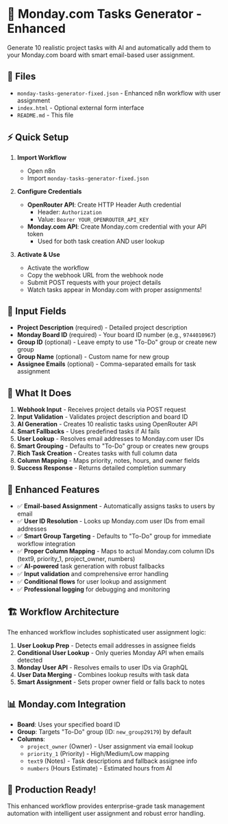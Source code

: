 # 🚀 Monday.com Tasks Generator - Enhanced

Generate 10 realistic project tasks with AI and automatically add them to your Monday.com board with smart email-based user assignment.

## 📁 Files

- `monday-tasks-generator-fixed.json` - Enhanced n8n workflow with user assignment
- `index.html` - Optional external form interface  
- `README.md` - This file

## ⚡ Quick Setup

1. **Import Workflow**
   - Open n8n
   - Import `monday-tasks-generator-fixed.json`

2. **Configure Credentials**
   - **OpenRouter API**: Create HTTP Header Auth credential
     - Header: `Authorization`
     - Value: `Bearer YOUR_OPENROUTER_API_KEY`
   - **Monday.com API**: Create Monday.com credential with your API token
     - Used for both task creation AND user lookup

3. **Activate & Use**
   - Activate the workflow
   - Copy the webhook URL from the webhook node
   - Submit POST requests with your project details
   - Watch tasks appear in Monday.com with proper assignments!

## 📝 Input Fields

- **Project Description** (required) - Detailed project description
- **Monday Board ID** (required) - Your board ID number (e.g., `9744010967`)
- **Group ID** (optional) - Leave empty to use "To-Do" group or create new group
- **Group Name** (optional) - Custom name for new group
- **Assignee Emails** (optional) - Comma-separated emails for task assignment

## 🎯 What It Does

1. **Webhook Input** - Receives project details via POST request
2. **Input Validation** - Validates project description and board ID
3. **AI Generation** - Creates 10 realistic tasks using OpenRouter API
4. **Smart Fallbacks** - Uses predefined tasks if AI fails
5. **User Lookup** - Resolves email addresses to Monday.com user IDs
6. **Smart Grouping** - Defaults to "To-Do" group or creates new groups
7. **Rich Task Creation** - Creates tasks with full column data
8. **Column Mapping** - Maps priority, notes, hours, and owner fields
9. **Success Response** - Returns detailed completion summary

## 🔧 Enhanced Features

- ✅ **Email-based Assignment** - Automatically assigns tasks to users by email
- ✅ **User ID Resolution** - Looks up Monday.com user IDs from email addresses
- ✅ **Smart Group Targeting** - Defaults to "To-Do" group for immediate workflow integration
- ✅ **Proper Column Mapping** - Maps to actual Monday.com column IDs (text9, priority_1, project_owner, numbers)
- ✅ **AI-powered** task generation with robust fallbacks
- ✅ **Input validation** and comprehensive error handling
- ✅ **Conditional flows** for user lookup and assignment
- ✅ **Professional logging** for debugging and monitoring

## 🏗️ Workflow Architecture

The enhanced workflow includes sophisticated user assignment logic:

1. **User Lookup Prep** - Detects email addresses in assignee fields
2. **Conditional User Lookup** - Only queries Monday API when emails detected  
3. **Monday User API** - Resolves emails to user IDs via GraphQL
4. **User Data Merging** - Combines lookup results with task data
5. **Smart Assignment** - Sets proper owner field or falls back to notes

## 📊 Monday.com Integration

- **Board**: Uses your specified board ID
- **Group**: Targets "To-Do" group (ID: `new_group29179`) by default
- **Columns**: 
  - `project_owner` (Owner) - User assignment via email lookup
  - `priority_1` (Priority) - High/Medium/Low mapping
  - `text9` (Notes) - Task descriptions and fallback assignee info
  - `numbers` (Hours Estimate) - Estimated hours from AI

## 🎉 Production Ready!

This enhanced workflow provides enterprise-grade task management automation with intelligent user assignment and robust error handling.